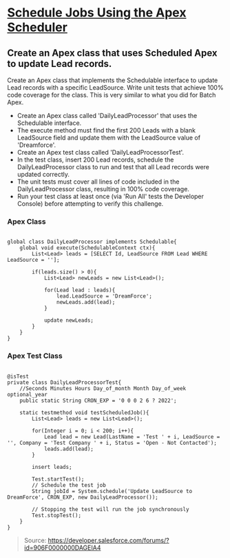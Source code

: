# [Schedule Jobs Using the Apex Scheduler](https://trailhead.salesforce.com/modules/asynchronous_apex/units/async_apex_scheduled)

## Create an Apex class that uses Scheduled Apex to update Lead records.

Create an Apex class that implements the Schedulable interface to update Lead records with a specific LeadSource. Write unit tests that achieve 100% code coverage for the class. This is very similar to what you did for Batch Apex.

* Create an Apex class called 'DailyLeadProcessor' that uses the Schedulable interface.
* The execute method must find the first 200 Leads with a blank LeadSource field and update them with the LeadSource value of 'Dreamforce'.
* Create an Apex test class called 'DailyLeadProcessorTest'.
* In the test class, insert 200 Lead records, schedule the DailyLeadProcessor class to run and test that all Lead records were updated correctly.
* The unit tests must cover all lines of code included in the DailyLeadProcessor class, resulting in 100% code coverage.
* Run your test class at least once (via 'Run All' tests the Developer Console) before attempting to verify this challenge.

### Apex Class

```

global class DailyLeadProcessor implements Schedulable{
    global void execute(SchedulableContext ctx){
        List<Lead> leads = [SELECT Id, LeadSource FROM Lead WHERE LeadSource = ''];
        
        if(leads.size() > 0){
            List<Lead> newLeads = new List<Lead>();
            
            for(Lead lead : leads){
                lead.LeadSource = 'DreamForce';
                newLeads.add(lead);
            }
            
            update newLeads;
        }
    }
}

```

### Apex Test Class

```

@isTest
private class DailyLeadProcessorTest{
    //Seconds Minutes Hours Day_of_month Month Day_of_week optional_year
    public static String CRON_EXP = '0 0 0 2 6 ? 2022';
    
    static testmethod void testScheduledJob(){
        List<Lead> leads = new List<Lead>();
        
        for(Integer i = 0; i < 200; i++){
            Lead lead = new Lead(LastName = 'Test ' + i, LeadSource = '', Company = 'Test Company ' + i, Status = 'Open - Not Contacted');
            leads.add(lead);
        }
        
        insert leads;
        
        Test.startTest();
        // Schedule the test job
        String jobId = System.schedule('Update LeadSource to DreamForce', CRON_EXP, new DailyLeadProcessor());
        
        // Stopping the test will run the job synchronously
        Test.stopTest();
    }
}

```

> Source: https://developer.salesforce.com/forums/?id=906F0000000DAGEIA4
